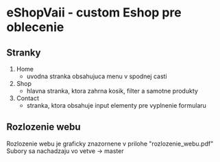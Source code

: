# eShopVaii - custom Eshop pre oblecenie

## Stranky

1. Home
    - uvodna stranka obsahujuca menu v spodnej casti
2. Shop
    - hlavna stranka, ktora zahrna kosik, filter a samotne produkty
3. Contact
    - stranka, ktora obsahuje input elementy pre vyplnenie formularu

## Rozlozenie webu
Rozlozenie webu je graficky znazornene v prilohe "rozlozenie_webu.pdf"
  Subory sa nachadzaju vo vetve -> master
